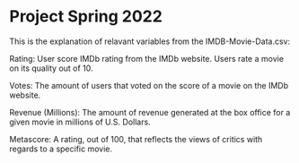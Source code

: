# Project Spring 2022

This is the explanation of relavant variables from the IMDB-Movie-Data.csv:


Rating: User score IMDb rating from the IMDb website. Users rate a movie on 
its quality out of 10. 

Votes: The amount of users that voted on the score of a movie on the IMDb 
website. 

Revenue (Millions): The amount of revenue generated at the box office for 
a given movie in millions of U.S. Dollars.

Metascore: A rating, out of 100, that reflects the views of critics with regards
to a specific movie. 